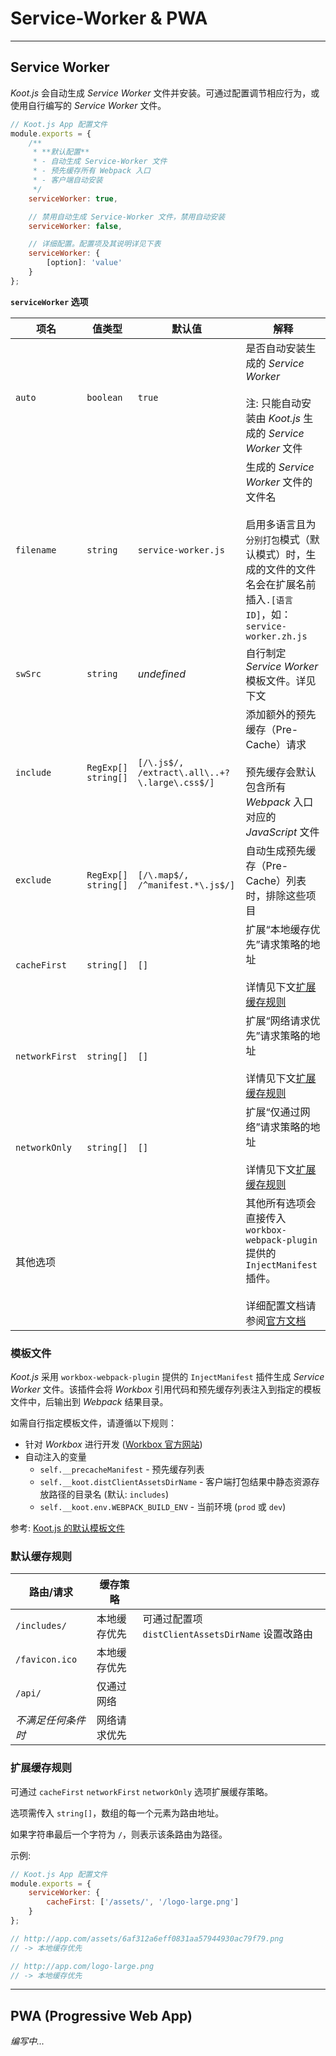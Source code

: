 # Service-Worker & PWA

---

## Service Worker

_Koot.js_ 会自动生成 _Service Worker_ 文件并安装。可通过配置调节相应行为，或使用自行编写的 _Service Worker_ 文件。

```javascript
// Koot.js App 配置文件
module.exports = {
    /**
     * **默认配置**
     * - 自动生成 Service-Worker 文件
     * - 预先缓存所有 Webpack 入口
     * - 客户端自动安装
     */
    serviceWorker: true,

    // 禁用自动生成 Service-Worker 文件，禁用自动安装
    serviceWorker: false,

    // 详细配置。配置项及其说明详见下表
    serviceWorker: {
        [option]: 'value'
    }
};
```

**`serviceWorker` 选项**

| 项名           | 值类型                   | 默认值                                        | 解释                                                                                                                                                                                                                                        |
| -------------- | ------------------------ | --------------------------------------------- | ------------------------------------------------------------------------------------------------------------------------------------------------------------------------------------------------------------------------------------------- |
| `auto`         | `boolean`                | `true`                                        | 是否自动安装生成的 _Service Worker_<br><br>注: 只能自动安装由 _Koot.js_ 生成的 _Service Worker_ 文件                                                                                                                                        |
| `filename`     | `string`                 | `service-worker.js`                           | 生成的 _Service Worker_ 文件的文件名<br><br>启用多语言且为`分别打包`模式（默认模式）时，生成的文件的文件名会在扩展名前插入`.[语言 ID]`，如：`service-worker.zh.js`                                                                          |
| `swSrc`        | `string`                 | _undefined_                                   | 自行制定 _Service Worker_ 模板文件。详见下文                                                                                                                                                                                                |
| `include`      | `RegExp[]`<br>`string[]` | `[/\.js$/, /extract\.all\..+?\.large\.css$/]` | 添加额外的预先缓存（Pre-Cache）请求<br><br>预先缓存会默认包含所有 _Webpack_ 入口对应的 _JavaScript_ 文件                                                                                                                                    |
| `exclude`      | `RegExp[]`<br>`string[]` | `[/\.map$/, /^manifest.*\.js$/]`              | 自动生成预先缓存（Pre-Cache）列表时，排除这些项目                                                                                                                                                                                           |
| `cacheFirst`   | `string[]`               | `[]`                                          | 扩展“本地缓存优先”请求策略的地址<br><br>详情见下文<a href="#/pwa?id=扩展缓存规则">扩展缓存规则</a>                                                                                                                                          |
| `networkFirst` | `string[]`               | `[]`                                          | 扩展“网络请求优先”请求策略的地址<br><br>详情见下文<a href="#/pwa?id=扩展缓存规则">扩展缓存规则</a>                                                                                                                                          |
| `networkOnly`  | `string[]`               | `[]`                                          | 扩展“仅通过网络”请求策略的地址<br><br>详情见下文<a href="#/pwa?id=扩展缓存规则">扩展缓存规则</a>                                                                                                                                            |
| 其他选项       |                          |                                               | 其他所有选项会直接传入 `workbox-webpack-plugin` 提供的 `InjectManifest` 插件。<br><br>详细配置文档请参阅[官方文档](https://developers.google.com/web/tools/workbox/reference-docs/latest/module-workbox-webpack-plugin.InjectManifest.html) |

### 模板文件

_Koot.js_ 采用 `workbox-webpack-plugin` 提供的 `InjectManifest` 插件生成 _Service Worker_ 文件。该插件会将 _Workbox_ 引用代码和预先缓存列表注入到指定的模板文件中，后输出到 _Webpack_ 结果目录。

如需自行指定模板文件，请遵循以下规则：

-   针对 _Workbox_ 进行开发 ([Workbox 官方网站](https://developers.google.com/web/tools/workbox))
-   自动注入的变量
    -   `self.__precacheManifest` - 预先缓存列表
    -   `self.__koot.distClientAssetsDirName` - 客户端打包结果中静态资源存放路径的目录名 (默认: `includes`)
    -   `self.__koot.env.WEBPACK_BUILD_ENV` - 当前环境 (`prod` 或 `dev`)

参考: [Koot.js 的默认模板文件](https://github.com/cmux/koot/blob/master/packages/koot-webpack/libs/new-plugin-workbox.js)

### 默认缓存规则

| 路由/请求          | 缓存策略     |                                                   |
| ------------------ | ------------ | ------------------------------------------------- |
| `/includes/`       | 本地缓存优先 | 可通过配置项 `distClientAssetsDirName` 设置改路由 |
| `/favicon.ico`     | 本地缓存优先 | 　                                                |
| `/api/`            | 仅通过网络   | 　                                                |
| _不满足任何条件时_ | 网络请求优先 | 　                                                |

### 扩展缓存规则

可通过 `cacheFirst` `networkFirst` `networkOnly` 选项扩展缓存策略。

选项需传入 `string[]`，数组的每一个元素为路由地址。

如果字符串最后一个字符为 `/`，则表示该条路由为路径。

示例:

```javascript
// Koot.js App 配置文件
module.exports = {
    serviceWorker: {
        cacheFirst: ['/assets/', '/logo-large.png']
    }
};

// http://app.com/assets/6af312a6eff0831aa57944930ac79f79.png
// -> 本地缓存优先

// http://app.com/logo-large.png
// -> 本地缓存优先
```

---

## PWA (Progressive Web App)

_编写中..._
